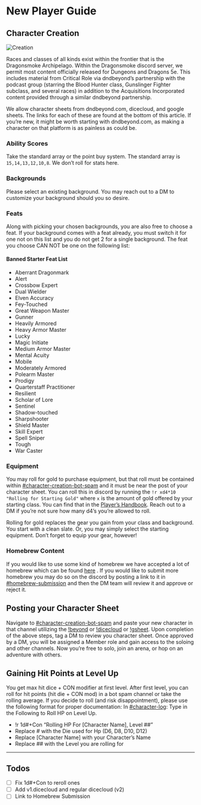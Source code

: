 # New Player Guide

## Character Creation

![Creation](https://dragonsmokearchipelago.wordpress.com/wp-content/uploads/2024/01/character-creation-1.jpg)

Races and classes of all kinds exist within the frontier that is the Dragonsmoke Archipelago. Within the Dragonsmoke discord server, we permit most content officially released for Dungeons and Dragons 5e. This includes material from Critical Role via dndbeyond’s partnership with the podcast group (starring the Blood Hunter class, Gunslinger Fighter subclass, and several races) in addition to the Acquisitions Incorporated content provided through a similar dndbeyond partnership.

We allow character sheets from dndbeyond.com, dicecloud, and google sheets. The links for each of these are found at the bottom of this article. If you’re new, it might be worth starting with dndbeyond.com, as making a character on that platform is as painless as could be.

### Ability Scores

Take the standard array or the point buy system. The standard array is `15,14,13,12,10,8`. We don’t roll for stats here.

### Backgrounds

Please select an existing background. You may reach out to a DM to customize your background should you so desire.

### Feats

Along with picking your chosen backgrounds, you are also free to choose a feat. If your background comes with a feat already, you must switch it for one not on this list and you do not get 2 for a single background. The feat you choose CAN NOT be one on the following list:

#### Banned Starter Feat List

- Aberrant Dragonmark
- Alert
- Crossbow Expert
- Dual Wielder
- Elven Accuracy
- Fey-Touched
- Great Weapon Master
- Gunner
- Heavily Armored
- Heavy Armor Master
- Lucky
- Magic Initiate
- Medium Armor Master
- Mental Acuity
- Mobile
- Moderately Armored
- Polearm Master
- Prodigy
- Quarterstaff Practitioner
- Resilient
- Scholar of Lore
- Sentinel
- Shadow-touched
- Sharpshooter
- Shield Master
- Skill Expert
- Spell Sniper
- Tough
- War Caster


### Equipment

You may roll for gold to purchase equipment, but that roll must be contained within [#character-creation-bot-spam](https://discord.com/channels/733841578174447717/734167898444136638/808403426861908018) and it must be near the post of your character sheet. You can roll this in discord by running the `!r xd4*10 "Rolling for Starting Gold"` where `x` is the amount of gold offered by your starting class. You can find that in the [Player’s Handbook](). Reach out to a DM if you’re not sure how many d4’s you’re allowed to roll. 

Rolling for gold replaces the gear you gain from your class and background. You start with a clean slate. Or, you may simply select the starting equipment. Don’t forget to equip your gear, however!

### Homebrew Content

If you would like to use some kind of homebrew we have accepted a lot of homebrew which can be found [here](https://www.worldanvil.com/w/new-world---dragonsmoke-archipelago-mortambo/a/homebrew-article) . If you would like to submit more homebrew you may do so on the discord by posting a link to it in [#homebrew-submission]() and then the DM team will review it and approve or reject it.

## Posting your Character Sheet

Navigate to [#character-creation-bot-spam](https://discord.com/channels/733841578174447717/734167898444136638) and paste your new character in that channel utilizing the [!beyond](https://www.dndbeyond.com/characters/builder#/) or [!dicecloud](https://andrew-zhu.com/dnd/dicecloudtools/autochar.html) or [!gsheet](https://docs.google.com/spreadsheets/d/1ApmbXHTln99fPTUpanyQRTXNzXbQ8UBTt3Uq8xInQKw/edit#gid=359784640). Upon completion of the above steps, tag a DM to review you character sheet. Once approved by a DM, you will be assigned a Member role and gain access to the soloing and other channels. Now you’re free to solo, join an arena, or hop on an adventure with others.

## Gaining Hit Points at Level Up

You get max hit dice + CON modifier at first level. After first level, you can roll for hit points (hit die + CON mod) in a bot spam channel or take the rolling average. If you decide to roll (and risk disappointment), please use the following format for proper documentation: In [#character-log](https://discord.com/channels/733841578174447717/890326019419025419/890336758485630986): Type in the Following to Roll HP on Level Up. 

- !r 1d#+Con “Rolling HP For [Character Name], Level ##”
- Replace # with the Die used for Hp (D6, D8, D10, D12)
- Replace [Character Name] with your Character’s Name
- Replace ## with the Level you are rolling for

---

## Todos

- [ ] Fix 1d#+Con to reroll ones
- [ ] Add v1.dicecloud and regular dicecloud (v2)
- [ ] Link to Homebrew Submission
